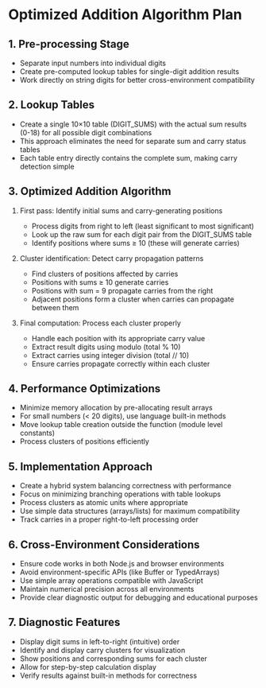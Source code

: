 # Optimized Addition Algorithm Plan

## 1. Pre-processing Stage
- Separate input numbers into individual digits
- Create pre-computed lookup tables for single-digit addition results
- Work directly on string digits for better cross-environment compatibility

## 2. Lookup Tables
- Create a single 10×10 table (DIGIT_SUMS) with the actual sum results (0-18) for all possible digit combinations
- This approach eliminates the need for separate sum and carry status tables
- Each table entry directly contains the complete sum, making carry detection simple

## 3. Optimized Addition Algorithm
1. First pass: Identify initial sums and carry-generating positions
   - Process digits from right to left (least significant to most significant)
   - Look up the raw sum for each digit pair from the DIGIT_SUMS table
   - Identify positions where sums ≥ 10 (these will generate carries)

2. Cluster identification: Detect carry propagation patterns
   - Find clusters of positions affected by carries
   - Positions with sums ≥ 10 generate carries
   - Positions with sum = 9 propagate carries from the right
   - Adjacent positions form a cluster when carries can propagate between them

3. Final computation: Process each cluster properly
   - Handle each position with its appropriate carry value
   - Extract result digits using modulo (total % 10)
   - Extract carries using integer division (total // 10)
   - Ensure carries propagate correctly within each cluster

## 4. Performance Optimizations
- Minimize memory allocation by pre-allocating result arrays
- For small numbers (< 20 digits), use language built-in methods
- Move lookup table creation outside the function (module level constants)
- Process clusters of positions efficiently

## 5. Implementation Approach
- Create a hybrid system balancing correctness with performance
- Focus on minimizing branching operations with table lookups
- Process clusters as atomic units where appropriate
- Use simple data structures (arrays/lists) for maximum compatibility
- Track carries in a proper right-to-left processing order

## 6. Cross-Environment Considerations
- Ensure code works in both Node.js and browser environments
- Avoid environment-specific APIs (like Buffer or TypedArrays)
- Use simple array operations compatible with JavaScript
- Maintain numerical precision across all environments
- Provide clear diagnostic output for debugging and educational purposes

## 7. Diagnostic Features
- Display digit sums in left-to-right (intuitive) order
- Identify and display carry clusters for visualization
- Show positions and corresponding sums for each cluster
- Allow for step-by-step calculation display
- Verify results against built-in methods for correctness
